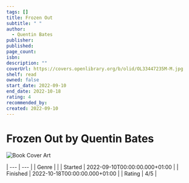 ```yaml
---
tags: []
title: Frozen Out
subtitle: " "
author:
  - Quentin Bates
publisher: 
published: 
page_count: 
isbn: 
description: ""
coverUrl: https://covers.openlibrary.org/b/olid/OL33447235M-M.jpg
shelf: read
owned: false
start_date: 2022-09-10
end_date: 2022-10-18
rating: 4
recommended_by: 
created: 2022-09-10
---
```


# Frozen Out by Quentin Bates

![Book Cover Art](https://covers.openlibrary.org/b/olid/OL33447235M-M.jpg)


| --- | --- |
| Genre |  |
| Started | 2022-09-10T00:00:00.000+01:00 |
| Finished | 2022-10-18T00:00:00.000+01:00 |
| Rating | 4/5 |

